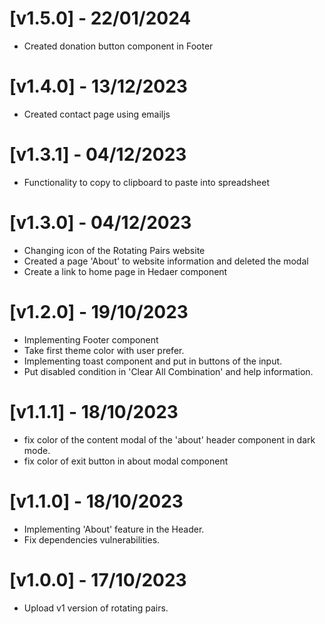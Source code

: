 # [v1.5.0] - 22/01/2024

- Created donation button component in Footer

# [v1.4.0] - 13/12/2023

- Created contact page using emailjs

# [v1.3.1] - 04/12/2023

- Functionality to copy to clipboard to paste into spreadsheet

# [v1.3.0] - 04/12/2023

- Changing icon of the Rotating Pairs website
- Created a page 'About' to website information and deleted the modal
- Create a link to home page in Hedaer component

# [v1.2.0] - 19/10/2023

- Implementing Footer component
- Take first theme color with user prefer.
- Implementing toast component and put in buttons of the input.
- Put disabled condition in 'Clear All Combination' and help information.

# [v1.1.1] - 18/10/2023

- fix color of the content modal of the 'about' header component in dark mode.
- fix color of exit button in about modal component

# [v1.1.0] - 18/10/2023

- Implementing 'About' feature in the Header.
- Fix dependencies vulnerabilities.

# [v1.0.0] - 17/10/2023

- Upload v1 version of rotating pairs.
